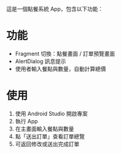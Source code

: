 這是一個點餐系統 App，包含以下功能：

# 功能
- Fragment 切換：點餐畫面 / 訂單預覽畫面
- AlertDialog 訊息提示
- 使用者輸入餐點與數量，自動計算總價

# 使用
1. 使用 Android Studio 開啟專案
2. 執行 App
3. 在主畫面輸入餐點與數量
4. 點「送出訂單」查看訂單總覽
5. 可返回修改或送出完成訂單
